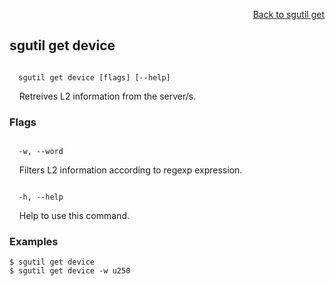 <div id="readme" class="Box-body readme blob js-code-block-container">
<article class="markdown-body entry-content p-3 p-md-6" itemprop="text">
<p align="right">
<a href="https://github.com/fpgasystems/hacc/blob/main/CLI/docs/sgutil-get.md#sgutil-get">Back to sgutil get</a>
</p>

## sgutil get device

<code>
  sgutil get device [flags] [--help]
</code>
<p>
  &nbsp; &nbsp; Retreives L2 information from the server/s.
</p>
<!-- The number of parallel client threads to run is four by default. -->

### Flags
<code>
  -w, --word <string>
</code>
<p>
  &nbsp; &nbsp; Filters L2 information according to regexp expression.
</p>

<code>
  -h, --help <string>
</code>
<p>
  &nbsp; &nbsp; Help to use this command.
</p>

### Examples
```
$ sgutil get device
$ sgutil get device -w u250
```